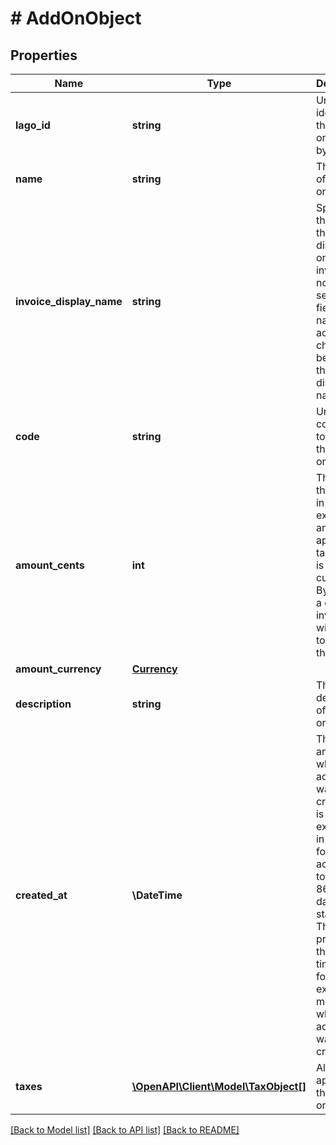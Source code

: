 # # AddOnObject

## Properties

Name | Type | Description | Notes
------------ | ------------- | ------------- | -------------
**lago_id** | **string** | Unique identifier of the add-on, created by Lago. |
**name** | **string** | The name of the add-on. |
**invoice_display_name** | **string** | Specifies the name that will be displayed on an invoice. If no value is set for this field, the name of the actual charge will be used as the default display name. | [optional]
**code** | **string** | Unique code used to identify the add-on. |
**amount_cents** | **int** | The cost of the add-on in cents, excluding any applicable taxes, that is billed to a customer. By creating a one-off invoice, you will be able to override this value. |
**amount_currency** | [**Currency**](Currency.md) |  |
**description** | **string** | The description of the add-on. | [optional]
**created_at** | **\DateTime** | The date and time when the add-on was created. It is expressed in UTC format according to the ISO 8601 datetime standard. This field provides the timestamp for the exact moment when the add-on was initially created. |
**taxes** | [**\OpenAPI\Client\Model\TaxObject[]**](TaxObject.md) | All taxes applied to the add-on. | [optional]

[[Back to Model list]](../../README.md#models) [[Back to API list]](../../README.md#endpoints) [[Back to README]](../../README.md)
